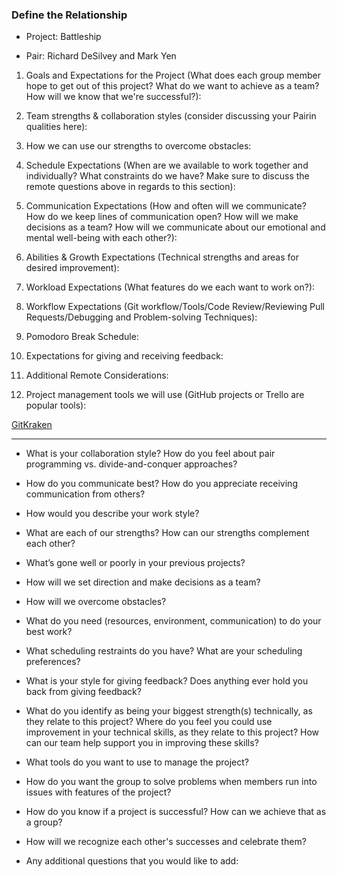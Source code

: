 ### Define the Relationship

  * Project: Battleship

  * Pair: Richard DeSilvey and Mark Yen

1. Goals and Expectations for the Project (What does each group member hope to get out of this project? What do we want to achieve as a team? How will we know that we're successful?):

2. Team strengths & collaboration styles (consider discussing your Pairin qualities here):

3. How we can use our strengths to overcome obstacles:

4. Schedule Expectations (When are we available to work together and individually? What constraints do we have? Make sure to discuss the remote questions above in regards to this section):

5. Communication Expectations (How and often will we communicate? How do we keep lines of communication open? How will we make decisions as a team? How will we communicate about our emotional and mental well-being with each other?):

6. Abilities & Growth Expectations (Technical strengths and areas for desired improvement):

7. Workload Expectations (What features do we each want to work on?):

8. Workflow Expectations (Git workflow/Tools/Code Review/Reviewing Pull Requests/Debugging and Problem-solving Techniques):

9. Pomodoro Break Schedule:

10. Expectations for giving and receiving feedback:

11. Additional Remote Considerations:

12. Project management tools we will use (GitHub projects or Trello are popular tools):

   [GitKraken](https://www.gitkraken.com/)

--------------------------

* What is your collaboration style? How do you feel about pair programming vs. divide-and-conquer approaches?

* How do you communicate best? How do you appreciate receiving communication from others?

* How would you describe your work style?

* What are each of our strengths? How can our strengths complement each other?

* What’s gone well or poorly in your previous projects?

* How will we set direction and make decisions as a team?

* How will we overcome obstacles?

* What do you need (resources, environment, communication) to do your best work?

* What scheduling restraints do you have? What are your scheduling preferences?

* What is your style for giving feedback? Does anything ever hold you back from giving feedback?

* What do you identify as being your biggest strength(s) technically, as they relate to this project? Where do you feel you could use improvement in your technical skills, as they relate to this project? How can our team help support you in improving these skills?

* What tools do you want to use to manage the project?

* How do you want the group to solve problems when members run into issues with features of the project?

* How do you know if a project is successful? How can we achieve that as a group?

* How will we recognize each other's successes and celebrate them?

* Any additional questions that you would like to add:
